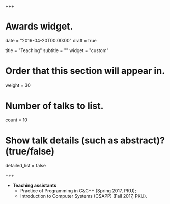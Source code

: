 +++
# Awards widget.

date = "2016-04-20T00:00:00"
draft = true

title = "Teaching"
subtitle = ""
widget = "custom"

# Order that this section will appear in.
weight = 30

# Number of talks to list.
count = 10

# Show talk details (such as abstract)? (true/false)
detailed_list = false

+++

- **Teaching assistants**
  - Practice of Programming in C&C++ (Spring 2017, PKU);
  - Introduction to Computer Systems (CSAPP) (Fall 2017, PKU).